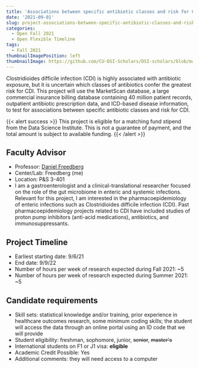 ```yaml
---
title: 'Associations between specific antibiotic classes and risk for Clostridioides difficile infection within the MarketScan database'
date: '2021-09-01'
slug: project-associations-between-specific-antibiotic-classes-and-risk-for-clostridioides-difficile-infection-within-the-marketscan-database
categories:
  - Open Fall 2021 
  - Open Flexible Timeline
tags:
  - Fall 2021
thumbnailImagePosition: left
thumbnailImage: https://github.com/CU-DSI-Scholars/DSI-scholars/blob/main/img/ehr.png
---
```

Clostridioides difficile infection (CDI) is highly associated with antibiotic exposure, but it is uncertain which classes of antibiotics confer the greatest risk for CDI.  This project will use the MarketScan database, a large commercial insurance billing database containing 40 million patient records, outpatient antibiotic prescription data, and ICD-based disease information, to test for associations between specific antibiotic classes and risk for CDI.

<!--more-->

{{< alert success >}}
This project is eligible for a matching fund stipend from the Data Science Institute. This is not a guarantee of payment, and the total amount is subject to available funding.
{{< /alert >}}

## Faculty Advisor
+ Professor: [Daniel Freedberg](None)
+ Center/Lab: Freedberg (me)
+ Location: P&S 3-401
+ I am a gastroenterologist and a clinical-translational researcher focused on the role of the gut microbiome in enteric and systemic infections.  Relevant for this project, I am interested in the pharmacoepidemiology of enteric infections such as Clostridioides difficile infection (CDI).  Past pharmacoepidemiology projects related to CDI have included studies of proton pump inhibitors (anti-acid medications), antibiotics, and immunosuppressants.

## Project Timeline
+ Earliest starting date: 9/6/21
+ End date: 9/9/22
+ Number of hours per week of research expected during Fall 2021: ~5
+ Number of hours per week of research expected during Summer 2021: ~5

## Candidate requirements
+ Skill sets: statistical knowledge and/or training, prior experience in healthcare outcomes research, some minimum coding skills; the student will access the data through an online portal using an ID code that we will provide
+ Student eligibility: freshman, sophomore, junior, ~~senior~~, ~~master's~~
+ International students on F1 or J1 visa: **eligible**
+ Academic Credit Possible: Yes
+ Additional comments: they will need access to a computer

